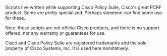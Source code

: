 Scripts I've written while supporting Cisco Policy Suite, Cisco's great PCRF
product. Some are pretty specialized. Perhaps someone can find some use for
these.

Note: these scripts are not official Cisco products, and there is no support
offered, nor any warranty or guarantees for use.

Cisco and Cisco Policy Suite are registered trademarks and the sole property 
of Cisco Systems, Inc. It is used here nomitatively.
